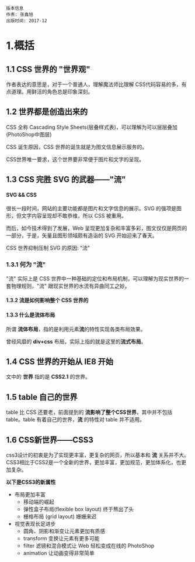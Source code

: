 ```
版本信息
作责: 张鑫旭
出版时间: 2017-12
```

# 1.概括

## 1.1 CSS 世界的 "世界观"

作者表达的意思是，对于一个普通人，理解魔法师比理解 CSS代码容易的多，有点道理。用鲜活的角色总是印象深刻。

## 1.2 世界都是创造出来的

CSS 全称 Cascading Style Sheets(层叠样式表)，可以理解为可以层层叠加(PhotoShop中图层)

CSS 诞生原因，CSS 世界的诞生就是为图文信息展示服务的。

CSS世界唯一要求，这个世界要非常便于图片和文字的呈现。

## 1.3 CSS 完胜 SVG 的武器——"流"

#### SVG && CSS

很长一段时间，网站的主要功能都是图片和文字信息的展示。SVG 的强项是图形，但文字内容呈现却不敢恭维，所以 CSS 被重用。

而后，如今技术得到了发展，Web 呈现更加复杂和丰富多彩，图文仅仅是网页的一部分，于是，矢量且图形领域颇有造诣的 SVG 开始迎来了春天。

CSS 世界抑制压制 SVG 的原因: "流"

### 1.3.1 何为 "流"

"流" 实际上是 CSS 世界中一种基础的定位和布局机制，可以理解为现实世界的一套物理规则，"流" 跟现实世界的水流有异曲同工之妙。

#### 1.3.2 流是如何影响整个 CSS 世界的

#### 1.3.3 什么是流体布局

所谓 **流体布局**，指的是利用元素**流**的特性实现各类布局效果。

曾经风靡的 **div+css** 布局，实际上指的就是这里的**流式布局**。

## 1.4 CSS 世界的开始从 IE8 开始

文中的 **世界** 指的是 **CSS2.1** 的世界。

## 1.5 table 自己的世界

table 比 CSS 还要老，前面提到的 **流影响了整个CSS世界**，其中并不包括 table。table 有着自己的世界，**流** 的特性对 table 并不适用。

## 1.6 CSS新世界——CSS3

css3设计的初衷是为了实现更丰富，更复杂的网页，所以基本和 **流** 关系并不大。CSS3相比于CSS2是一个全新的世界，更加丰富，更加规范，更加体系化，也更加复杂。

**以下是CSS3的新属性**

- 布局更加丰富
  - 移动端的崛起
  - 弹性盒子布局(flexible box layout) 终于熬出了头
  - 栅格布局 (grid layout) 姗姗来迟
- 视觉表现长足进步
  - 圆角、阴影和渐变让元素更加有质感
  - transform 变换让元素有更多可能
  - filter 滤镜和混合模式让 Web 轻松变成在线的 PhotoShop
  - animation 让动画变得非常简单
  